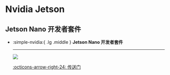 # Nvidia Jetson

## Jetson Nano 开发者套件

<div class="grid cards" markdown>

-   :simple-nvidia:{ .lg .middle } __Jetson Nano 开发者套件__

    ---

    [![](https://developer.nvidia.com/sites/default/files/akamai/embedded/images/jetsonNano/JetsonNano-DevKit-Front-Top_0.png)](https://developer.nvidia.com/embedded/jetson-nano-developer-kit)

    [:octicons-arrow-right-24: <a href="https://developer.nvidia.com/embedded/jetson-nano-developer-kit" target="_blank"> 传送门 </a>](#)

</div>